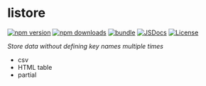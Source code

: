 # listore

[![npm version][npm-version-src]][npm-version-href]
[![npm downloads][npm-downloads-src]][npm-downloads-href]
[![bundle][bundle-src]][bundle-href] [![JSDocs][jsdocs-src]][jsdocs-href]
[![License][license-src]][license-href]

_Store data without defining key names multiple times_

- csv
- HTML table
- partial

<!-- Badges -->

[npm-version-src]: https://img.shields.io/npm/v/listore?style=flat&colorA=080f12&colorB=1fa669
[npm-version-href]: https://npmjs.com/package/listore
[npm-downloads-src]: https://img.shields.io/npm/dm/listore?style=flat&colorA=080f12&colorB=1fa669
[npm-downloads-href]: https://npmjs.com/package/listore
[bundle-src]: https://img.shields.io/bundlephobia/minzip/listore?style=flat&colorA=080f12&colorB=1fa669&label=minzip
[bundle-href]: https://bundlephobia.com/result?p=listore
[license-src]: https://img.shields.io/github/license/YieldRay/listore.svg?style=flat&colorA=080f12&colorB=1fa669
[license-href]: https://github.com/YieldRay/listore/blob/main/LICENSE
[jsdocs-src]: https://img.shields.io/badge/jsdocs-reference-080f12?style=flat&colorA=080f12&colorB=1fa669
[jsdocs-href]: https://www.jsdocs.io/package/listore
